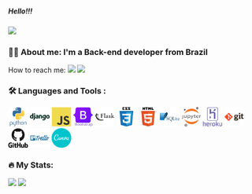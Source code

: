 
<h5>Hello!!!</h5>

<img src="https://media.giphy.com/media/paTz7UZbPfTZFRYnnB/giphy.gif" width="200px">



### :woman_technologist: About me: I'm a Back-end developer from Brazil
How to reach me: <a href="https://www.linkedin.com/in/marianelamana/"><img src="https://img.shields.io/badge/-LinkedIn-blue"></a>
<a href="https://marianelamana.herokuapp.com/"><img src="https://img.shields.io/badge/-MyPortfolio-ff69b4"></a>

### :hammer_and_wrench: Languages and Tools :

<div>
<img src="https://github.com/devicons/devicon/blob/master/icons/python/python-original-wordmark.svg" width="40px">
<img src="https://github.com/devicons/devicon/blob/master/icons/django/django-plain-wordmark.svg" width="40px">
<img src="https://github.com/devicons/devicon/blob/master/icons/javascript/javascript-original.svg" width="40px">
<img src="https://github.com/devicons/devicon/blob/master/icons/bootstrap/bootstrap-original-wordmark.svg" width="40px">
<img src="https://github.com/devicons/devicon/blob/master/icons/flask/flask-original-wordmark.svg" width="40px">
<img src="https://github.com/devicons/devicon/blob/master/icons/css3/css3-original-wordmark.svg" width="40px">
<img src="https://github.com/devicons/devicon/blob/master/icons/html5/html5-original-wordmark.svg" width="40px">
<img src="https://github.com/devicons/devicon/blob/master/icons/sqlite/sqlite-original-wordmark.svg" width="40px">
<img src="https://github.com/devicons/devicon/blob/master/icons/jupyter/jupyter-original-wordmark.svg" width="40px">
<img src="https://github.com/devicons/devicon/blob/master/icons/heroku/heroku-original-wordmark.svg" width="40px">
<img src="https://github.com/devicons/devicon/blob/master/icons/git/git-original-wordmark.svg" width="40px">
<img src="https://github.com/devicons/devicon/blob/master/icons/github/github-original-wordmark.svg" width="40px">
<img src="https://github.com/devicons/devicon/blob/master/icons/trello/trello-plain-wordmark.svg" width="40px">
<img src="https://github.com/devicons/devicon/blob/master/icons/canva/canva-original.svg" width="40px">
</div>

### :fire: My Stats:
<img src="https://github-readme-streak-stats.herokuapp.com/?user=marianelamana">
<img src="https://github-readme-stats.vercel.app/api/top-langs/?username=marianelamana">
